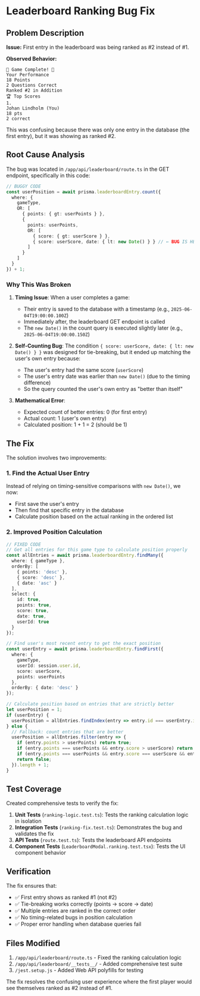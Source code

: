 # Leaderboard Ranking Bug Fix

## Problem Description

**Issue:** First entry in the leaderboard was being ranked as #2 instead of #1.

**Observed Behavior:**
```
🎉 Game Complete! 🎉
Your Performance
18 Points
2 Questions Correct
Ranked #2 in Addition
🏆 Top Scores
1.
Johan Lindholm (You)
18 pts
2 correct
```

This was confusing because there was only one entry in the database (the first entry), but it was showing as ranked #2.

## Root Cause Analysis

The bug was located in `/app/api/leaderboard/route.ts` in the GET endpoint, specifically in this code:

```typescript
// BUGGY CODE
const userPosition = await prisma.leaderboardEntry.count({
  where: {
    gameType,
    OR: [
      { points: { gt: userPoints } },
      { 
        points: userPoints,
        OR: [
          { score: { gt: userScore } },
          { score: userScore, date: { lt: new Date() } } // ← BUG IS HERE
        ]
      }
    ]
  }
}) + 1;
```

### Why This Was Broken

1. **Timing Issue**: When a user completes a game:
   - Their entry is saved to the database with a timestamp (e.g., `2025-06-04T19:00:00.100Z`)
   - Immediately after, the leaderboard GET endpoint is called
   - The `new Date()` in the count query is executed slightly later (e.g., `2025-06-04T19:00:00.150Z`)

2. **Self-Counting Bug**: The condition `{ score: userScore, date: { lt: new Date() } }` was designed for tie-breaking, but it ended up matching the user's own entry because:
   - The user's entry had the same score (`userScore`)
   - The user's entry date was earlier than `new Date()` (due to the timing difference)
   - So the query counted the user's own entry as "better than itself"

3. **Mathematical Error**: 
   - Expected count of better entries: 0 (for first entry)
   - Actual count: 1 (user's own entry)
   - Calculated position: 1 + 1 = 2 (should be 1)

## The Fix

The solution involves two improvements:

### 1. Find the Actual User Entry
Instead of relying on timing-sensitive comparisons with `new Date()`, we now:
- First save the user's entry
- Then find that specific entry in the database
- Calculate position based on the actual ranking in the ordered list

### 2. Improved Position Calculation
```typescript
// FIXED CODE
// Get all entries for this game type to calculate position properly
const allEntries = await prisma.leaderboardEntry.findMany({
  where: { gameType },
  orderBy: [
    { points: 'desc' },
    { score: 'desc' },
    { date: 'asc' }
  ],
  select: {
    id: true,
    points: true,
    score: true,
    date: true,
    userId: true
  }
});

// Find user's most recent entry to get the exact position
const userEntry = await prisma.leaderboardEntry.findFirst({
  where: {
    gameType,
    userId: session.user.id,
    score: userScore,
    points: userPoints
  },
  orderBy: { date: 'desc' }
});

// Calculate position based on entries that are strictly better
let userPosition = 1;
if (userEntry) {
  userPosition = allEntries.findIndex(entry => entry.id === userEntry.id) + 1;
} else {
  // Fallback: count entries that are better
  userPosition = allEntries.filter(entry => {
    if (entry.points > userPoints) return true;
    if (entry.points === userPoints && entry.score > userScore) return true;
    if (entry.points === userPoints && entry.score === userScore && entry.date < new Date()) return true;
    return false;
  }).length + 1;
}
```

## Test Coverage

Created comprehensive tests to verify the fix:

1. **Unit Tests** (`ranking-logic.test.ts`): Tests the ranking calculation logic in isolation
2. **Integration Tests** (`ranking-fix.test.ts`): Demonstrates the bug and validates the fix
3. **API Tests** (`route.test.ts`): Tests the leaderboard API endpoints
4. **Component Tests** (`LeaderboardModal.ranking.test.tsx`): Tests the UI component behavior

## Verification

The fix ensures that:
- ✅ First entry shows as ranked #1 (not #2)
- ✅ Tie-breaking works correctly (points → score → date)
- ✅ Multiple entries are ranked in the correct order
- ✅ No timing-related bugs in position calculation
- ✅ Proper error handling when database queries fail

## Files Modified

1. `/app/api/leaderboard/route.ts` - Fixed the ranking calculation logic
2. `/app/api/leaderboard/__tests__/` - Added comprehensive test suite
3. `/jest.setup.js` - Added Web API polyfills for testing

The fix resolves the confusing user experience where the first player would see themselves ranked as #2 instead of #1.
